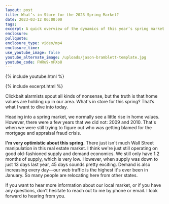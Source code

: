 ```yaml
---
layout: post
title: What’s in Store for the 2023 Spring Market?
date: 2023-03-12 06:00:00
tags:
excerpt: A quick overview of the dynamics of this year’s spring market.
enclosure:
pullquote:
enclosure_type: video/mp4
enclosure_time:
use_youtube_image: false
youtube_alternate_image: /uploads/jason-bramblett-template.jpg
youtube_code: FWRu9-mFXo8
---
```

{% include youtube.html %}

{% include excerpt.html %}

Clickbait alarmists spout all kinds of nonsense, but the truth is that home values are holding up in our area. What's in store for this spring? That’s what I want to dive into today.

Heading into a spring market, we normally see a little rise in home values. However, there were a few years that we did not: 2009 and 2010. That's when we were still trying to figure out who was getting blamed for the mortgage and appraisal fraud crisis.

**I'm very optimistic about this spring.** There just isn't much Wall Street manipulation in this real estate market. I think we're just still operating on good old-fashioned supply and demand economics. We still only have 1.2 months of supply, which is very low. However, when supply was down to just 13 days last year, 45 days sounds pretty exciting. Demand is also increasing every day—our web traffic is the highest it's ever been in January. So many people are relocating here from other states.

If you want to hear more information about our local market, or if you have any questions, don’t hesitate to reach out to me by phone or email. I look forward to hearing from you.